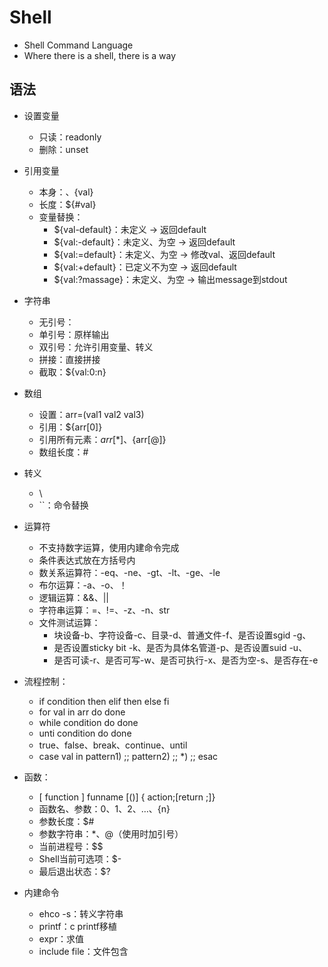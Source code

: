 # Shell

- Shell Command Language
- Where there is a shell, there is a way

## 语法

- 设置变量
  - 只读：readonly
  - 删除：unset
- 引用变量
  - 本身：$、${val}
  - 长度：${#val}
  - 变量替换：
    - ${val-default}：未定义 -> 返回default
    - ${val:-default}：未定义、为空 -> 返回default
    - ${val:=default}：未定义、为空 -> 修改val、返回default
    - ${val:+default}：已定义不为空 -> 返回default
    - ${val:?massage}：未定义、为空 -> 输出message到stdout
- 字符串
  - 无引号：
  - 单引号：原样输出
  - 双引号：允许引用变量、转义
  - 拼接：直接拼接
  - 截取：${val:0:n}
- 数组
  - 设置：arr=(val1 val2 val3)
  - 引用：${arr[0]}
  - 引用所有元素：${arr[*]}、${arr[@]}
  - 数组长度：#
- 转义
  - \
  - ``：命令替换
- 运算符
  - 不支持数字运算，使用内建命令完成
  - 条件表达式放在方括号内
  - 数关系运算符：-eq、-ne、-gt、-lt、-ge、-le
  - 布尔运算：-a、-o、！
  - 逻辑运算：&&、||
  - 字符串运算：=、!=、-z、-n、str
  - 文件测试运算：
     - 块设备-b、字符设备-c、目录-d、普通文件-f、是否设置sgid -g、
     - 是否设置sticky bit -k、是否为具体名管道-p、是否设置suid -u、
     - 是否可读-r、是否可写-w、是否可执行-x、是否为空-s、是否存在-e
- 流程控制：
  - if condition then elif then else fi
  - for val in arr do done
  - while  condition do done
  - unti condition do done
  - true、false、break、continue、until
  - case val in pattern1) ;; pattern2) ;; *) ;; esac
- 函数：
  - [ function ] funname [()] { action;[return ;]}
  - 函数名、参数：$0、$1、$2、…、${n}
  - 参数长度：$#
  - 参数字符串：$*、$@（使用时加引号）
  - 当前进程号：$$
  - Shell当前可选项：$-
  - 最后退出状态：$?


- 内建命令
  - ehco -s：转义字符串
  - printf：c printf移植
  - expr：求值
  - include file：文件包含